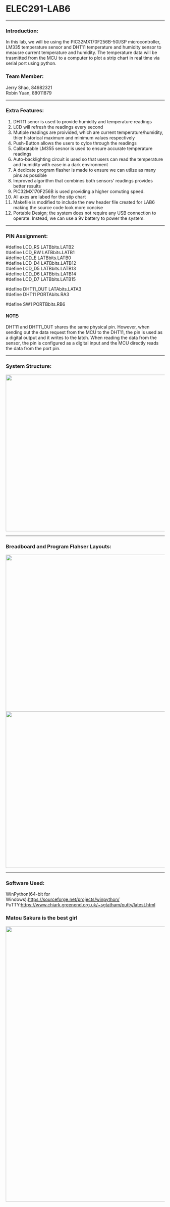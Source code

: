 # ELEC291-LAB6

------------

### Introduction:

In this lab, we will be using the PIC32MX170F256B-50I/SP microcontroller, LM335 temperature sensor and DHT11 temperature and humidity sensor to meausre current temperature and humidity. The temperature data will be trasmitted from the MCU to a computer to plot a strip chart in real time via serial port using python.

### Team Member:
Jerry Shao, 84982321 \
Robin Yuan, 88011879

------------

### Extra Features:

1. DHT11 senor is used to provide humidity and temperature readings
2. LCD will refresh the readings every second
3. Mutiple readings are proivided, which are current temperature/humidity, thier historical maximum and minimum values respectively
4. Push-Button allows the users to cylce through the readings
5. Calibratable LM355 sesnor is used to ensure accurate temperature readings 
6. Auto-backlighting circuit is used so that users can read the temperature and humidity with ease in a dark environment
7. A dedicate program flasher is made to ensure we can utlize as many pins as possible
8. Improved algorithm that combines both sensors' readings provides better results
9. PIC32MX170F256B is used providing a higher comuting speed.
10. All axes are labed for the stip chart
11. Makefile is modified to include the new header file created for LAB6 making the source code look more concise
12. Portable Design; the system does not require any USB connection to operate. Instead, we can use a 9v battery to power the system.

------------

### PIN Assignment:


  #define LCD_RS  LATBbits.LATB2\
  #define LCD_RW  LATBbits.LATB1\
  #define LCD_E   LATBbits.LATB0\
  #define LCD_D4  LATBbits.LATB12\
  #define LCD_D5  LATBbits.LATB13\
  #define LCD_D6  LATBbits.LATB14\
  #define LCD_D7  LATBbits.LATB15

  #define DHT11_OUT LATAbits.LATA3\
  #define DHT11     PORTAbits.RA3

  #define	SW1     PORTBbits.RB6  

#### NOTE: 
DHT11 and DHT11_OUT shares the same physical pin. However, when sending out the data request from the MCU to the DHT11, the pin is used as a digital output and it writes to the latch. When reading the data from the sensor, the pin is configured as a digital input and the MCU directly reads the data from the port pin.

------------

### System Structure:
<img src="https://user-images.githubusercontent.com/68177491/111743592-2df4b700-8847-11eb-930a-67bf5d76816b.jpg" width="663" height="496"/>

------------

### Breadboard and Program Flahser Layouts:

<img src="https://user-images.githubusercontent.com/68177491/111744711-e3743a00-8848-11eb-805f-ad25ed122f7c.jpg" width="663" height="496"/>
<img src="https://user-images.githubusercontent.com/68177491/111744652-c9d2f280-8848-11eb-918d-c04131beacb1.jpg" width="663" height="496"/>

------------
### Software Used:
WinPython(64-bit for Windows):https://sourceforge.net/projects/winpython/ \
PuTTY:https://www.chiark.greenend.org.uk/~sgtatham/putty/latest.html 

### Matou Sakura is the best girl

<img src="https://user-images.githubusercontent.com/68177491/111581768-1a7a1b00-8777-11eb-8804-cf1e24364a15.jpeg" width="627" height="872"/>
